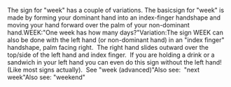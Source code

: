 The sign for "week" has a couple of variations. The basicsign for "week" is
made by forming your dominant hand into an index-finger handshape and moving 
	your hand forward over the palm of your non-dominant hand.WEEK:"One week has how many days?"Variation:The sign WEEK can also be done with the left
hand (or non-dominant hand) in an "index finger" handshape, palm facing right.  The
right hand slides outward over the top/side of the left hand and index finger. 
If you are holding a drink or a sandwich in your left hand you can even do this sign without
the left hand! (Like most signs actually). 
	See "week (advanced)"Also see:  "next week"Also see: "weekend"